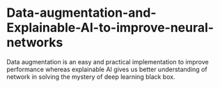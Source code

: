 # Data-augmentation-and-Explainable-AI-to-improve-neural-networks
Data augmentation is an easy and practical implementation to improve performance whereas explainable AI gives us better understanding of network in solving the mystery of deep learning black box.
